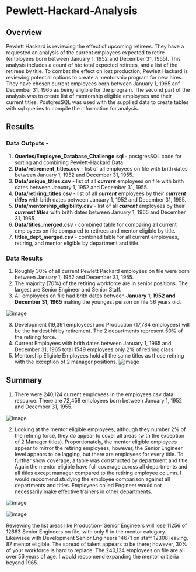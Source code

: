# Pewlett-Hackard-Analysis

## Overview

Pewlett Hackard is reviewing the effect of upcoming retirees.  They have a requested an analysis of the current employees expected to retire (employees born between January 1, 1952 and December 31, 1955).  This analysis includes a count of hte total expected retirees, and a list of the retirees by title.  To combat the effect on lost production, Pewlett Hackard is reviewing potential options to create a mentorship program for new hires.  They have chosen current employees born between January 1, 1965 anf December 31, 1965 as being eligible for the program.  The second part of the analysis was to create  list of mentorship eligible employees and their current titles. PostgresSQL was used with the supplied data to create tables with sql queries to compile the information for analysis.

## Results

### Data Outputs - 

  1. **Queries/Employee_Database_Challenge.sql** - postgresSQL code for sorting and combining Pewlett-Hackard Data
  2. **Data/retirement_titles.csv** - list of all employees on file with brith dates between January 1, 1952 and December 31, 1955.
  3. **Data/unique_titles.csv** - list of all ***current*** employees on file with brith dates between January 1, 1952 and December 31, 1955.
  4. **Data/retiring_titles.csv** - list of all ***current*** employees by their ***currrent titles*** with brith dates between January 1, 1952 and December 31, 1955.
  5. **Data/mentorship_eligibility.csv** - list of all ***current*** employees by their ***currrent titles*** with brith dates between January 1, 1965 and December 31, 1965.
  6. **Data/titles_merged.csv** - combined table for comparing all current employees on file compared to retirees and mentor eligible by title.
  7. **titles_dept_merged.csv** - combined table for all current employees, retiring, and mentor eligible by department and title.
  
### Data Results

  1. Roughly 30% of all current Pewlett Packard employees on file were born between January 1, 1952 and December 31, 1955.
  2. The majority (70%) of the retiring workforce are in senior positions. The largest are Senior Engineer and Senior Staff.
  3. All employees on file had brith dates between **January 1, 1952 and December 31, 1965** making the youngest person on file 56 years old.

  ![image](https://user-images.githubusercontent.com/91850824/151905784-382f5957-df02-4fcf-9ea5-5e3666925208.png)

  
  3. Development (19,391 employees) and Production (17,784 employees) will be the hardest hit by retirement.  The 2 departments represent 50% of the retiring force.
  4. Current Employees with brith dates between January 1, 1965 and December 31, 1965 total 1549 employees only 2% of retiring class.
  5. Mentorship Eligible Employees hold all the same titles as those retiring with the exception of 2 manager positions.
    ![image](https://user-images.githubusercontent.com/91850824/151905541-2ddb0e90-f0f0-4666-b1ed-29f6c025937b.png)

 ## Summary
 
  1.  There were 240,124 current employees in the employees.csv data resource.  There are 72,458 employees born between January 1, 1952 and December 31, 1955.
  
  ![image](https://user-images.githubusercontent.com/91850824/151910190-cca1413e-8e76-49a1-baa8-86cf270235d1.png)

  
  2.  Looking at the mentor eligible employees; although they number 2% of the retiring force, they do appear to cover all areas (with the exception of 2 Manager titles).  Proportionately, the mentor eligible employees appear to mirror the retiring employees; however, the Senior Engineer level appears to be lagging, but there are employees for every title.  To further show coverage, a table was constructed by department and title.  Again the mentor eligible have full coverage across all departments and all titles except manager compared to the retiring employee column.  I would reccomend studying the employee comparison against all departments and titles.  Employees called Engineer would not necessarily make effective trainers in other departments.   

![image](https://user-images.githubusercontent.com/91850824/151910200-4a86f901-ff1a-44ee-8c8b-030eeb6d26a4.png)

![image](https://user-images.githubusercontent.com/91850824/151910499-3ddd85e0-491b-48d2-bb02-99a682771a54.png)

 Reviewing the list areas like Production- Senior Engineers will lose 11256 of 12863 Senior Engineers on file, with only 9 in the mentor category.  Likewisee with Development
Senior Engineers 14671 on staff 12308 leaving, 87 mentor eligible.  The spread of talent appears to be there; however, 30% of your workforce is hard to replace.  The 240,124    employees on file are all over 56 years of age.  I would reccomend expanding the mentor critieria beyond 1965.

